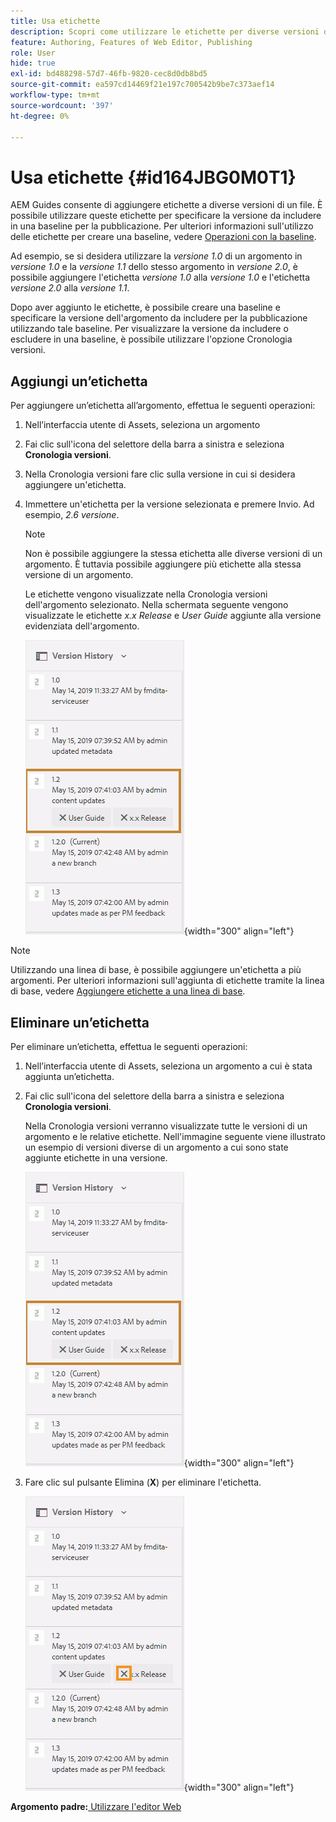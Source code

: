 ```yaml
---
title: Usa etichette
description: Scopri come utilizzare le etichette per diverse versioni di un file in AEM Guides. Scopri come aggiungere o eliminare un’etichetta in una versione di un argomento.
feature: Authoring, Features of Web Editor, Publishing
role: User
hide: true
exl-id: bd488298-57d7-46fb-9820-cec8d0db8bd5
source-git-commit: ea597cd14469f21e197c700542b9be7c373aef14
workflow-type: tm+mt
source-wordcount: '397'
ht-degree: 0%

---
```


# Usa etichette {#id164JBG0M0T1}

AEM Guides consente di aggiungere etichette a diverse versioni di un file. È possibile utilizzare queste etichette per specificare la versione da includere in una baseline per la pubblicazione. Per ulteriori informazioni sull&#39;utilizzo delle etichette per creare una baseline, vedere [Operazioni con la baseline](generate-output-use-baseline-for-publishing.md#).

Ad esempio, se si desidera utilizzare la *versione 1.0* di un argomento in *versione 1.0* e la *versione 1.1* dello stesso argomento in *versione 2.0*, è possibile aggiungere l&#39;etichetta *versione 1.0* alla *versione 1.0* e l&#39;etichetta *versione 2.0* alla *versione 1.1*.

Dopo aver aggiunto le etichette, è possibile creare una baseline e specificare la versione dell&#39;argomento da includere per la pubblicazione utilizzando tale baseline. Per visualizzare la versione da includere o escludere in una baseline, è possibile utilizzare l&#39;opzione Cronologia versioni.

## Aggiungi un’etichetta

Per aggiungere un’etichetta all’argomento, effettua le seguenti operazioni:

1. Nell’interfaccia utente di Assets, seleziona un argomento
1. Fai clic sull&#39;icona del selettore della barra a sinistra e seleziona **Cronologia versioni**.
1. Nella Cronologia versioni fare clic sulla versione in cui si desidera aggiungere un&#39;etichetta.

1. Immettere un&#39;etichetta per la versione selezionata e premere Invio. Ad esempio, *2.6 versione*.

   >[!NOTE]
   >
   > Non è possibile aggiungere la stessa etichetta alle diverse versioni di un argomento. È tuttavia possibile aggiungere più etichette alla stessa versione di un argomento.

   Le etichette vengono visualizzate nella Cronologia versioni dell&#39;argomento selezionato. Nella schermata seguente vengono visualizzate le etichette *x.x Release* e *User Guide* aggiunte alla versione evidenziata dell&#39;argomento.

   ![](images/labels.png){width="300" align="left"}

>[!NOTE]
>
> Utilizzando una linea di base, è possibile aggiungere un&#39;etichetta a più argomenti. Per ulteriori informazioni sull&#39;aggiunta di etichette tramite la linea di base, vedere [Aggiungere etichette a una linea di base](generate-output-use-baseline-for-publishing.md#id184KD0T305Z).

## Eliminare un’etichetta

Per eliminare un’etichetta, effettua le seguenti operazioni:

1. Nell’interfaccia utente di Assets, seleziona un argomento a cui è stata aggiunta un’etichetta.
1. Fai clic sull&#39;icona del selettore della barra a sinistra e seleziona **Cronologia versioni**.

   Nella Cronologia versioni verranno visualizzate tutte le versioni di un argomento e le relative etichette. Nell&#39;immagine seguente viene illustrato un esempio di versioni diverse di un argomento a cui sono state aggiunte etichette in una versione.

   ![](images/labels.png){width="300" align="left"}

1. Fare clic sul pulsante Elimina \(**X**\) per eliminare l&#39;etichetta.

   ![](images/delete-labels.png){width="300" align="left"}


**Argomento padre:**&#x200B;[ Utilizzare l&#39;editor Web](web-editor.md)
